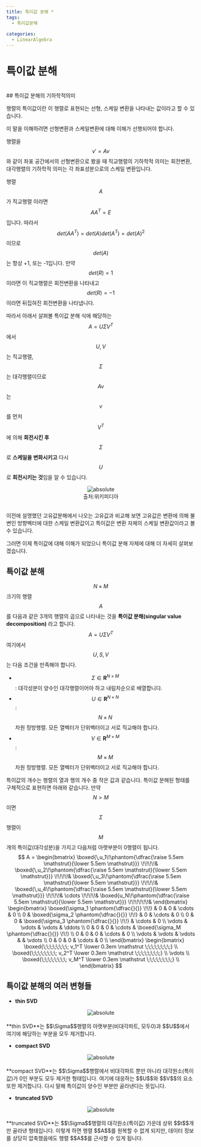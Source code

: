 ```yaml
---
title: 특이값 분해 *
tags:
  - 특이값분해
  
categories: 
  - LinearAlgebra
---
```



# 특이값 분해
<br/>
## 특이값 분해의 기하학적의미

행렬의 특이값이란 이 행렬로 표현되는 선형, 스케일 변환을 나타내는 값이라고 할 수 있습니다.

이 말을 이해하려면 선형변환과 스케일변환에 대해 이해가 선행되어야 합니다.

행렬을 $$v' = Av$$와 같이 좌표 공간에서의 선형변환으로 봤을 때 직교행렬의 기하학적 의미는 회전변환, 대각행렬의 기하학적 의미는 각 좌표성분으로의 스케일 변환입니다.

행렬 $$A$$가 직교행렬 이라면 $$AA^T=E$$입니다. 따라서 $$det(AA^T)=det(A)det(A^T)=det(A)^2$$이므로 $$det(A)$$는 항상 +1, 또는 -1입니다. 만약 $$det(R)=1$$ 이라면 이 직교행렬은 회전변환을 나타내고 $$det(R)=-1$$이라면 뒤집혀진 회전변환을 나타냅니다.

따라서 아래서 살펴볼 특이값 분해 식에 해당하는 $$A = U\Sigma V^T$$ 에서 $$U,V$$는 직교행렬, $$\Sigma$$는 대각행렬이므로 $$Av$$는 $$v$$를 먼저 $$V^T$$에 의해 **회전시킨 후** $$\Sigma$$로 **스케일을 변화시키고** 다시 $$U$$로 **회전시키는 것**임을 알 수 있습니다.

<center><img data-action="zoom" src='{{ "/assets/img/svd_decomposition01.png" | relative_url }}' alt='absolute'></center>
<center>출처:위키피디아</center>
<br/>

이전에 설명했던 고유값분해에서 나오는 고유값과 비교해 보면 고유값은 변환에 의해 불변인 방향벡터에 대한 스케일 변환값이고 특이값은 변환 자체의 스케일 변환값이라고 볼 수 있습니다.

그러면 이제 특이값에 대해 이해가 되었으니 특이값 분해 자체에 대해 더 자세히 살펴보겠습니다.

## 특이값 분해

$$N \times M$$ 크기의 행렬$$A$$를 다음과 같은 3개의 행렬의 곱으로 나타내는 것을 **특이값 분해(singular value decomposition)** 라고 합니다. 
$$A = U\Sigma V^T$$ 여기에서 $$U,S,V$$ 는 다음 조건을 만족해야 합니다.

- $$\Sigma \in \mathbf{R}^{N \times M}$$: 대각성분이 양수인 대각행렬이어야 하고 내림차순으로 배열합니다.
- $$U \in \mathbf{R}^{N \times N}$$: $$N \times N$$차원 정방행렬. 모든 열벡터가 단위벡터이고 서로 직교해야 합니다.
- $$V \in \mathbf{R}^{M \times M}$$: $$M \times M$$차원 정방행렬. 모든 열벡터가 단위벡터이고 서로 직교해야 합니다.

특이값의 개수는 행렬의 열과 행의 개수 중 작은 값과 같습니다. 특이값 분해된 형태를 구체적으로 표현하면 아래와 같습니다. 만약 $$N > M$$이면 $$\Sigma$$행렬이 $$M$$개의 특이값(대각성분)을 가지고 다음처럼 아랫부분이 0행렬이 됩니다.
<br/>
$$
A =
\begin{bmatrix}
\boxed{\,u_1\!\phantom{\dfrac{\raise 5.5em \mathstrut}{\lower 5.5em \mathstrut}}} \!\!\!\!&
\boxed{\,u_2\!\phantom{\dfrac{\raise 5.5em \mathstrut}{\lower 5.5em \mathstrut}}} \!\!\!\!&
\boxed{\,u_3\!\phantom{\dfrac{\raise 5.5em \mathstrut}{\lower 5.5em \mathstrut}}} \!\!\!\!&
\boxed{\,u_4\!\phantom{\dfrac{\raise 5.5em \mathstrut}{\lower 5.5em \mathstrut}}} \!\!\!\!&
\cdots \!\!\!\!&
\boxed{u_N\!\phantom{\dfrac{\raise 5.5em \mathstrut}{\lower 5.5em \mathstrut}}} \!\!\!\!\!\!&
\end{bmatrix}
\begin{bmatrix}
\boxed{\sigma_1 \phantom{\dfrac{}{}} \!\!} & 0 & 0 & \cdots & 0 \\
0 & \boxed{\sigma_2 \phantom{\dfrac{}{}} \!\!} & 0 & \cdots & 0 \\
0 & 0 & \boxed{\sigma_3 \phantom{\dfrac{}{}} \!\!} & \cdots & 0 \\
\vdots & \vdots & \vdots & \ddots \\
0 & 0 & 0 & \cdots & \boxed{\sigma_M \phantom{\dfrac{}{}} \!\!} \\
0 & 0 & 0 & \cdots & 0 \\
\vdots & \vdots & \vdots &  & \vdots \\
0 & 0 & 0 & \cdots & 0 \\
\end{bmatrix}
\begin{bmatrix}
\boxed{\;\;\;\;\;\;\;\; v_1^T \lower 0.3em \mathstrut \;\;\;\;\;\;\;\;} \\
\boxed{\;\;\;\;\;\;\;\; v_2^T \lower 0.3em \mathstrut \;\;\;\;\;\;\;\;} \\
\vdots \\
\boxed{\;\;\;\;\;\;\;\; v_M^T \lower 0.3em \mathstrut \;\;\;\;\;\;\;\;} \\
\end{bmatrix}
$$

## 특이값 분해의 여러 변형들

- **thin SVD**
<center><img data-action="zoom" src='{{ "/assets/img/thin_svd.png" | relative_url }}' alt='absolute'></center>
<br/>
**thin SVD**는 $$\Sigma$$행렬의 아랫부분(비대각파트, 모두0)과 $$U$$에서 여기에 해당하는 부분을 모두 제거합니다.

- **compact SVD**
<center><img data-action="zoom" src='{{ "/assets/img/compact_svd.png" | relative_url }}' alt='absolute'></center>
<br/>
**compact SVD**는 $$\Sigma$$행렬에서 비대각파트 뿐만 아니라 대각원소(특이값)가 0인 부분도 모두 제거한 형태입니다. 여기에 대응하는 $$U$$와 $$V$$의 요소 또한 제거합니다. 다시 말해 특이값이 양수인 부분만 골라낸다는 뜻입니다.

- **truncated SVD**
<center><img data-action="zoom" src='{{ "/assets/img/truncated_svd.png" | relative_url }}' alt='absolute'></center>
<br/>
**truncated SVD**는 $$\Sigma$$행렬의 대각원소(특이값) 가운데 상위 $$t$$개만 골라낸 형태입니다. 이렇게 하면 행렬 $$A$$를 원복할 수 없게 되지만, 데이터 정보를 상당히 압축했음에도 행렬 $$A$$를 근사할 수 있게 됩니다.

